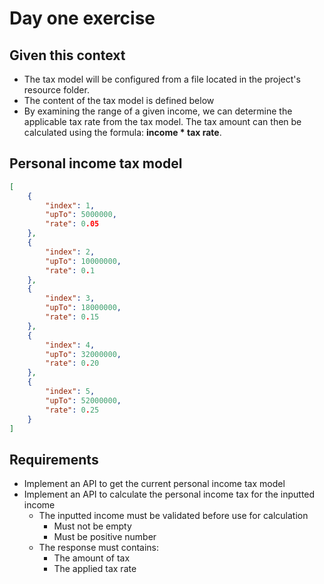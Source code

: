 # Day one exercise

## Given this context

- The tax model will be configured from a file located in the project's resource folder.
- The content of the tax model is defined below
- By examining the range of a given income, we can determine the applicable tax rate from the tax model. The tax amount can then be calculated using the formula: **income * tax rate**.

## Personal income tax model

```json
[
    {
        "index": 1,
        "upTo": 5000000,
        "rate": 0.05
    },
    {
        "index": 2,
        "upTo": 10000000,
        "rate": 0.1
    },
    {
        "index": 3,
        "upTo": 18000000,
        "rate": 0.15
    },
    {
        "index": 4,
        "upTo": 32000000,
        "rate": 0.20
    },
    {
        "index": 5,
        "upTo": 52000000,
        "rate": 0.25
    }
]
```

## Requirements

- Implement an API to get the current personal income tax model
- Implement an API to calculate the personal income tax for the inputted income
  - The inputted income must be validated before use for calculation
    - Must not be empty
    - Must be positive number
  - The response must contains:
    - The amount of tax
    - The applied tax rate